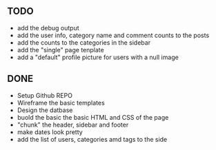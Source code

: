 TODO
----
* add the debug output
* add the user info, category name and comment counts to the posts
* add the counts to the categories in the sidebar
* add the "single" page tenplate
* add a "default" profile picture for users with a null image


DONE
----
* Setup Github REPO
* Wireframe the basic templates
* Design the datbase
* buold the basic the basic HTML and CSS of the page
* "chunk" the header, sidebar and footer
* make dates look pretty
* add the list of users, categories amd tags to the side
